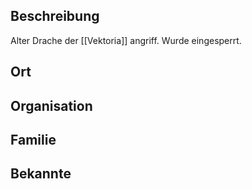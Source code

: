## Beschreibung
Alter Drache der [[Vektoria]] angriff. Wurde eingesperrt.

## Ort


## Organisation


## Familie


## Bekannte
